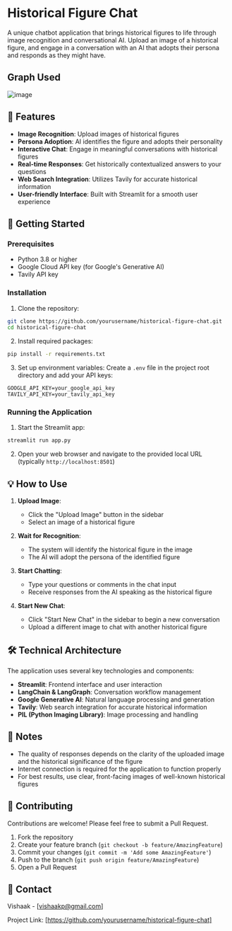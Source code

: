 # Historical Figure Chat

A unique chatbot application that brings historical figures to life through image recognition and conversational AI. Upload an image of a historical figure, and engage in a conversation with an AI that adopts their persona and responds as they might have.

## Graph Used
![image](https://github.com/user-attachments/assets/24bb70aa-fbe8-4f35-90aa-b7a70d09a949)


## 🌟 Features

- **Image Recognition**: Upload images of historical figures
- **Persona Adoption**: AI identifies the figure and adopts their personality
- **Interactive Chat**: Engage in meaningful conversations with historical figures
- **Real-time Responses**: Get historically contextualized answers to your questions
- **Web Search Integration**: Utilizes Tavily for accurate historical information
- **User-friendly Interface**: Built with Streamlit for a smooth user experience

## 🚀 Getting Started

### Prerequisites

- Python 3.8 or higher
- Google Cloud API key (for Google's Generative AI)
- Tavily API key

### Installation

1. Clone the repository:
```bash
git clone https://github.com/yourusername/historical-figure-chat.git
cd historical-figure-chat
```

2. Install required packages:
```bash
pip install -r requirements.txt
```

3. Set up environment variables:
Create a `.env` file in the project root directory and add your API keys:
```
GOOGLE_API_KEY=your_google_api_key
TAVILY_API_KEY=your_tavily_api_key
```

### Running the Application

1. Start the Streamlit app:
```bash
streamlit run app.py
```

2. Open your web browser and navigate to the provided local URL (typically `http://localhost:8501`)

## 💡 How to Use

1. **Upload Image**: 
   - Click the "Upload Image" button in the sidebar
   - Select an image of a historical figure

2. **Wait for Recognition**:
   - The system will identify the historical figure in the image
   - The AI will adopt the persona of the identified figure

3. **Start Chatting**:
   - Type your questions or comments in the chat input
   - Receive responses from the AI speaking as the historical figure

4. **Start New Chat**:
   - Click "Start New Chat" in the sidebar to begin a new conversation
   - Upload a different image to chat with another historical figure

## 🛠️ Technical Architecture

The application uses several key technologies and components:

- **Streamlit**: Frontend interface and user interaction
- **LangChain & LangGraph**: Conversation workflow management
- **Google Generative AI**: Natural language processing and generation
- **Tavily**: Web search integration for accurate historical information
- **PIL (Python Imaging Library)**: Image processing and handling

## 📝 Notes

- The quality of responses depends on the clarity of the uploaded image and the historical significance of the figure
- Internet connection is required for the application to function properly
- For best results, use clear, front-facing images of well-known historical figures


## 🤝 Contributing

Contributions are welcome! Please feel free to submit a Pull Request.

1. Fork the repository
2. Create your feature branch (`git checkout -b feature/AmazingFeature`)
3. Commit your changes (`git commit -m 'Add some AmazingFeature'`)
4. Push to the branch (`git push origin feature/AmazingFeature`)
5. Open a Pull Request

## 📧 Contact

Vishaak - [vishaakp@gmail.com]

Project Link: [https://github.com/yourusername/historical-figure-chat]
